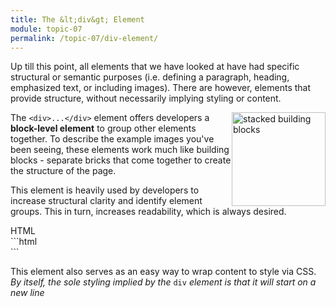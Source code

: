 ```yaml
---
title: The &lt;div&gt; Element
module: topic-07
permalink: /topic-07/div-element/
---
```


<div class="divider-heading"></div>

Up till this point, all elements that we have looked at have had specific structural or semantic purposes (i.e. defining a paragraph, heading, emphasized text, or including images). There are however, elements that provide structure, without necessarily implying styling or content.

<div class="container-row">
  <img src="../img/legos-div.png" alt="stacked building blocks" title="Just like building blocks!" style="float: right; width: 150px; margin-top: 0;" />

  <p>The <code>&lt;div&gt;...&lt;/div&gt;</code> element offers developers a <b>block-level element</b> to group other elements together. To describe the example images you've been seeing, these elements work much like building blocks - separate bricks that come together to create the structure of the page.</p>

  <p>This element is heavily used by developers to increase structural clarity and identify element groups. This in turn, increases readability, which is always desired.</p>
</div>

<div id="code-heading">HTML</div>
```html
<div id="one">
  <!-- Content -->
</div>

<div id="two">
  <!-- Different Content -->
</div>
```

This element also serves as an easy way to wrap content to style via CSS. _By itself, the sole styling implied by the_ `div` _element is that it will start on a new line_

